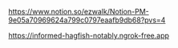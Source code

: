 https://www.notion.so/ezwalk/Notion-PM-9e05a70969624a799c0797eaafb9db68?pvs=4

https://informed-hagfish-notably.ngrok-free.app